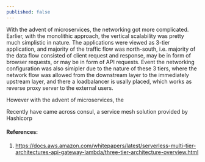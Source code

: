 ```yaml
---
published: false
---
```

With the advent of microservices, the networking got more complicated. Earlier, with the monolithic approach, the vertical scalability was pretty much simplistic in nature. The applications were viewed as 3-tier application, and majority of the traffic flow was north-south, i.e. majority of the data flow consisted of client request and response, may be in form of browser requests, or may be in form of API requests. Event the networking configuration was also simipler due to the nature of these 3 tiers, where the network flow was allowed from the downstream layer to the immediately upstream layer, and there a loadbalancer is usally placed, which works as reverse proxy server to the external users.

However with the advent of microservices, the 

Recently have came across consul, a service mesh solution provided by Hashicorp


#### References:
1. https://docs.aws.amazon.com/whitepapers/latest/serverless-multi-tier-architectures-api-gateway-lambda/three-tier-architecture-overview.html



